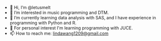 - 👋 Hi, I’m @letusmelt
- 👀 I’m interested in music programming and DTM.
- 🌱 I’m currently learning data analysis with SAS, and I have experience in programming with Python and R.
- 💞️ For personal interest I'm learning programming with JUCE. 
- 📫 How to reach me: lindawang1209@gmail.com
